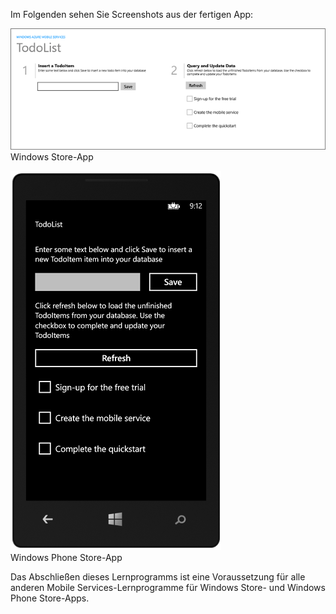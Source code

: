 
Im Folgenden sehen Sie Screenshots aus der fertigen App:

![](./media/mobile-services-windows-universal-get-started/mobile-quickstart-completed.png) <br/>Windows Store-App

![](./media/mobile-services-windows-universal-get-started/mobile-quickstart-completed-wp8.png) <br/>Windows Phone Store-App

Das Abschließen dieses Lernprogramms ist eine Voraussetzung für alle anderen Mobile Services-Lernprogramme für Windows Store- und Windows Phone Store-Apps.

<!---HONumber=July15_HO2-->